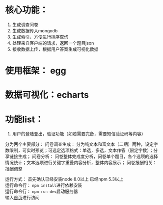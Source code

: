# 核心功能：  
1. 生成调查问卷
2. 生成数据传入mongodb
3. 生成索引，方便进行排序查询
4. 处理来自客户端的请求，返回一个题目json
5. 接收数据上传，根据用户答案生成可视化数据

# 使用框架： egg
# 数据可视化：echarts

# 功能list： 
1. 用户的登陆登出，验证功能（如若需要完备，需要短信验证码等内容）


分为两个主要部分：
问卷调查生成：
分为纯文本和富文本（二期）两种，设定字数限制，可实时预览；可选定选项格式：单选，多选，文本作答（限定字数）；分享链接生成；
问卷分析：
问卷整体完成度分析，问卷单个题目，各个选项的选择情况统计；文本选项进行关键字重叠内容分析，整体内容展示；
问卷报酬相关：
报酬调整



运行方式：
首先确认已经安装node 8.0以上 已经npm 5.3以上  
运行命令行： `npm install`进行依赖安装  
运行命令行： `npm run dev`启动服务器  
输入[首页](http:localhost:7001)进行访问

